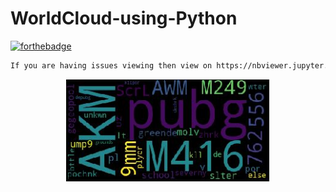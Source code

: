 # WorldCloud-using-Python
[![forthebadge](https://forthebadge.com/images/badges/made-with-python.svg)](https://forthebadge.com)
```bash
If you are having issues viewing then view on https://nbviewer.jupyter.org/github/YaswanthKota/WorldCloud-using-Python/blob/master/wordcloud.ipynb
```
<p align="center"><img width=65% src="https://github.com/YaswanthKota/WorldCloud-using-Python/blob/master/1.JPG"></p>

